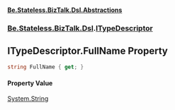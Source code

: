 #### [Be.Stateless.BizTalk.Dsl.Abstractions](README.md 'README')
### [Be.Stateless.BizTalk.Dsl](Be.Stateless.BizTalk.Dsl.md 'Be.Stateless.BizTalk.Dsl').[ITypeDescriptor](ITypeDescriptor.md 'Be.Stateless.BizTalk.Dsl.ITypeDescriptor')

## ITypeDescriptor.FullName Property

```csharp
string FullName { get; }
```

#### Property Value
[System.String](https://docs.microsoft.com/en-us/dotnet/api/System.String 'System.String')